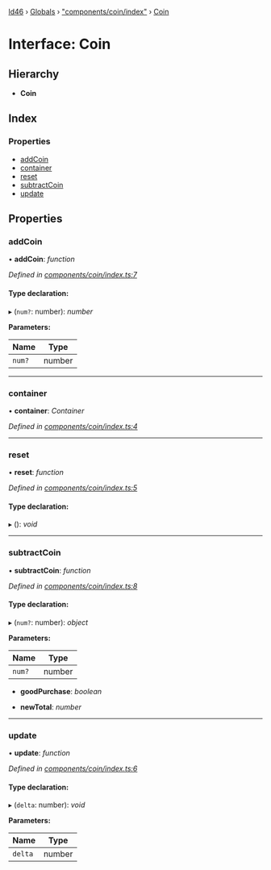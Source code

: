 [ld46](../README.md) › [Globals](../globals.md) › ["components/coin/index"](../modules/_components_coin_index_.md) › [Coin](_components_coin_index_.coin.md)

# Interface: Coin

## Hierarchy

* **Coin**

## Index

### Properties

* [addCoin](_components_coin_index_.coin.md#addcoin)
* [container](_components_coin_index_.coin.md#container)
* [reset](_components_coin_index_.coin.md#reset)
* [subtractCoin](_components_coin_index_.coin.md#subtractcoin)
* [update](_components_coin_index_.coin.md#update)

## Properties

###  addCoin

• **addCoin**: *function*

*Defined in [components/coin/index.ts:7](https://github.com/jrod-disco/ld46-keepalive/blob/5db6013/src/components/coin/index.ts#L7)*

#### Type declaration:

▸ (`num?`: number): *number*

**Parameters:**

Name | Type |
------ | ------ |
`num?` | number |

___

###  container

• **container**: *Container*

*Defined in [components/coin/index.ts:4](https://github.com/jrod-disco/ld46-keepalive/blob/5db6013/src/components/coin/index.ts#L4)*

___

###  reset

• **reset**: *function*

*Defined in [components/coin/index.ts:5](https://github.com/jrod-disco/ld46-keepalive/blob/5db6013/src/components/coin/index.ts#L5)*

#### Type declaration:

▸ (): *void*

___

###  subtractCoin

• **subtractCoin**: *function*

*Defined in [components/coin/index.ts:8](https://github.com/jrod-disco/ld46-keepalive/blob/5db6013/src/components/coin/index.ts#L8)*

#### Type declaration:

▸ (`num?`: number): *object*

**Parameters:**

Name | Type |
------ | ------ |
`num?` | number |

* **goodPurchase**: *boolean*

* **newTotal**: *number*

___

###  update

• **update**: *function*

*Defined in [components/coin/index.ts:6](https://github.com/jrod-disco/ld46-keepalive/blob/5db6013/src/components/coin/index.ts#L6)*

#### Type declaration:

▸ (`delta`: number): *void*

**Parameters:**

Name | Type |
------ | ------ |
`delta` | number |
